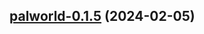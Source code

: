 

## [palworld-0.1.5](https://github.com/truecharts/charts/compare/palworld-0.1.4...palworld-0.1.5) (2024-02-05)
